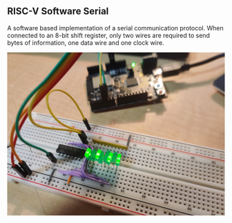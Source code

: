 ## RISC-V Software Serial

A software based implementation of a serial communication protocol. When connected to an 8-bit shift register, only two wires are required to send bytes of information, one data wire and one clock wire.

![](./images/shift-register.jpg)
